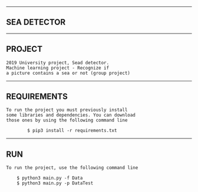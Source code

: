 ---------------------------------------------------------------
SEA DETECTOR
---------------------------------------------------------------
                                                            
--------------------------------
 PROJECT
--------------------------------
	2019 University project, Sead detector.
	Machine learning project - Recognize if 
  	a picture contains a sea or not (group project)
  

--------------------------------
REQUIREMENTS
--------------------------------
	To run the project you must previously install
  	some libraries and dependencies. You can download
  	those ones by using the following command line

    		$ pip3 install -r requirements.txt

--------------------------------
RUN
--------------------------------
	To run the project, use the following command line 
	
		$ python3 main.py -f Data
		$ python3 main.py -p DataTest
